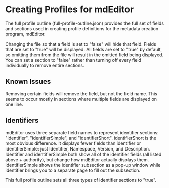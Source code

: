# Creating Profiles for mdEditor
The full profile outline (full-profile-outline.json) provides the full set of fields and sections used in creating profile definitions for the metadata creation program, mdEditor.

Changing the file so that a field is set to "false" will hide that field. Fields that are set to "true" will be displayed. All fields are set to "true" by default, so omitting them from the file will result in the omitted field being displayed. You can set a section to "false" rather than turning off every field individually to remove entire sections.

## Known Issues
Removing certain fields will remove the field, but not the field name. This seems to occur mostly in sections where multiple fields are displayed on one line.

## Identifiers
mdEditor uses three separate field names to represent identifier sections: "identifier", "identifierSimple", and "identifierShort". identifierShort is the most obvious difference. It displays fewer fields than identifier or identifierSimple: just Identifier, Namespace, Version, and Description. Identifier and identifierSimple both show all of the identifier fields (all listed above + authority), but change how mdEditor actually displays them. identifierSimple shows the identifier subsection as a pop-up window while identifier brings you to a separate page to fill out the subsection.

This full profile outline sets all three types of identifier sections to "true". 

